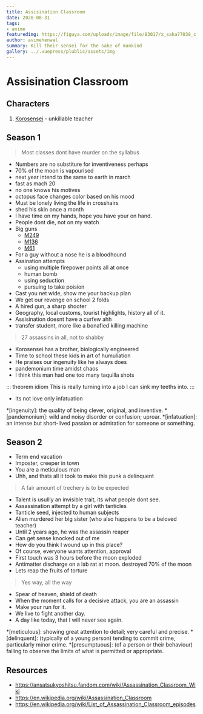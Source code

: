 ```yaml
---
title: Assisination Classroom
date: 2020-08-31
tags:
- anime
featuredimg: https://figuya.com/uploads/image/file/83017/x_saka77038_c.jpg
author: avimehenwal
summary: Kill their sensei for the sake of mankind
gallery: ../.vuepress/plublic/assets/img
---
```


# Assisination Classroom

## Characters

1. [Korosensei](https://ansatsukyoshitsu.fandom.com/wiki/Korosensei) - unkillable teacher


## Season 1

> Most classes dont have murder on the syllabus

* Numbers are no substiture for inventiveness perhaps
* 70% of the moon is vapourised
* next year intend to the same to earth in march
* fast as mach 20
* no one knows his motives
* octopus face changes color based on his mood
* Must be lonely living the life in crosshairs
* shed his skin once a month
* I have time on my hands, hope you have your on hand.
* People dont die, not on my watch
* Big guns
  * [M249](https://en.wikipedia.org/wiki/M249_light_machine_gun)
  * [M136](https://en.wikipedia.org/wiki/Minigun)
  * [M61](https://en.wikipedia.org/wiki/M61_Vulcan)
* For a guy without a nose he is a bloodhound
* Assination attempts
  * using multiple firepower points all at once
  * human bomb
  * using seduction
  * pursuing to take poision
* Cast you net wide, show me your backup plan
* We get our revenge on school 2 folds
* A hired gun, a sharp shooter
* Geography, local customs, tourist highlights, history all of it.
* Assisination doesnt have a curfew ahh
* transfer student, more like a bonafied killing machine

> 27 assassins in all, not to shabby

* Korosensei has a brother, biologically engineered
* Time to school these kids in art of humuliation
* He praises our ingenuity like he always does
* pandemonium time amidst chaos
* I think this man had one too many taquilla shots

::: theorem idiom
This is really turning into a job I can sink my teeths into.
:::

* Its not love only infatuation


*[ingenuity]: the quality of being clever, original, and inventive.
*[pandemonium]: wild and noisy disorder or confusion; uproar.
*[infatuation]: an intense but short-lived passion or admiration for someone or something.


## Season 2

* Term end vacation
* Imposter, creeper in town
* You are a meticulous man
* Uhh, and thats all it took to make this punk a delinquent

> A fair amount of trechery is to be expected

* Talent is usullly an invisible trait, its what people dont see.
* Assassination attempt by a girl with tanticles
* Tanticle seed, injected to human subjects
* Alien murdered her big sister (who also happens to be a beloved teacher)
* Until 2 years ago, he was the assassin reaper
* Can get sense knocked out of me
* How do you think I wound up in this place?
* Of course, everyone wants attention, approval
* First touch was 3 hours before the moon exploded
* Antimatter discharge on a lab rat at moon. destroyed 70% of the moon
* Lets reap the fruits of torture

> Yes way, all the way

* Spear of heaven, shield of death
* When the moment calls for a decisive attack, you are an assassin
* Make your run for it.
* We live to fight another day.
* A day like today, that I will never see again.

*[meticulous]: showing great attention to detail; very careful and precise.
*[delinquent]: (typically of a young person) tending to commit crime, particularly minor crime.
*[presumptuous]: (of a person or their behaviour) failing to observe the limits of what is permitted or appropriate.


## Resources

* https://ansatsukyoshitsu.fandom.com/wiki/Assassination_Classroom_Wiki
* https://en.wikipedia.org/wiki/Assassination_Classroom
* https://en.wikipedia.org/wiki/List_of_Assassination_Classroom_episodes